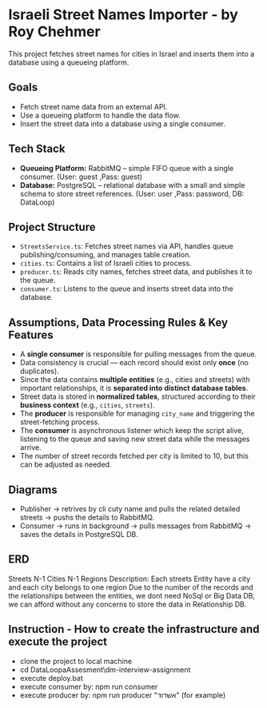 # Israeli Street Names Importer - by Roy Chehmer
This project fetches street names for cities in Israel and inserts them into a database using a queueing platform.

## Goals
- Fetch street name data from an external API.
- Use a queueing platform to handle the data flow.
- Insert the street data into a database using a single consumer.

## Tech Stack
- **Queueing Platform:** RabbitMQ – simple FIFO queue with a single consumer. (User: guest ,Pass: guest)
- **Database:** PostgreSQL – relational database with a small and simple schema to store street references. (User: user ,Pass: password, DB: DataLoop)

## Project Structure
- `StreetsService.ts`: Fetches street names via API, handles queue publishing/consuming, and manages table creation.
- `cities.ts`: Contains a list of Israeli cities to process.
- `producer.ts`: Reads city names, fetches street data, and publishes it to the queue.
- `consumer.ts`: Listens to the queue and inserts street data into the database.

## Assumptions, Data Processing Rules & Key Features
- A **single consumer** is responsible for pulling messages from the queue.
- Data consistency is crucial — each record should exist only **once** (no duplicates).
- Since the data contains **multiple entities** (e.g., cities and streets) with important relationships, it is **separated into distinct database tables**.
- Street data is stored in **normalized tables**, structured according to their **business context** (e.g., `cities`, `streets`).
- The **producer** is responsible for managing `city_name` and triggering the street-fetching process.
- The **consumer** is asynchronous listener which keep the script alive, listening to the queue and saving new street data while the messages arrive.
- The number of street records fetched per city is limited to 10, but this can be adjusted as needed.

## Diagrams
- Publisher -> retrives by cli cuty name and pulls the related detailed streets -> pushs the details to RabbitMQ.
- Consumer -> runs in background -> pulls messages from RabbitMQ -> saves the details in PostgreSQL DB.

## ERD 
Streets N-1 Cities N-1 Regions
Description: Each streets Entity have a city and each city belongs to one region
Due to the number of the records and the relationships between the entities, we dont need NoSql or Big Data DB, we can afford without any concerns to store the data in Relationship DB.

## Instruction - How to create the infrastructure and execute the project
- clone the project to local machine
- cd DataLoopaAssesment\dm-interview-assignment
- execute deploy.bat
- execute consumer by: npm run consumer 
- execute producer by: npm run producer "אשדוד" (for example)

